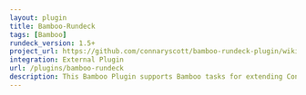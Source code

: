 ```yaml
---
layout: plugin
title: Bamboo-Rundeck
tags: [Bamboo]
rundeck_version: 1.5+
project_url: https://github.com/connaryscott/bamboo-rundeck-plugin/wiki
integration: External Plugin
url: /plugins/bamboo-rundeck
description: This Bamboo Plugin supports Bamboo tasks for extending Continuous Integration build plans into a Continuous Delivery solution. Extend your build plan to trigger a Rundeck job.
---
```




